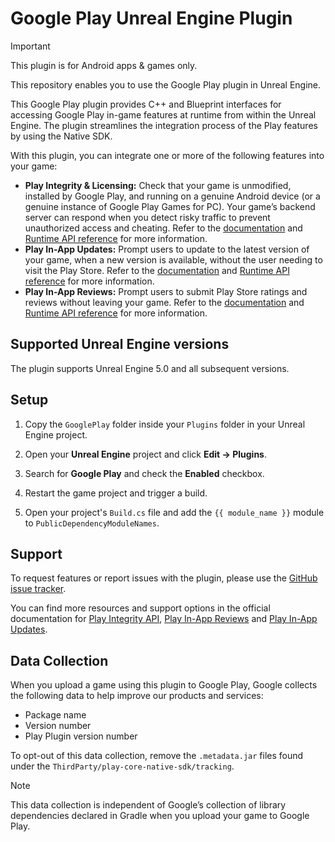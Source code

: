 # Google Play Unreal Engine Plugin

> [!IMPORTANT]
> This plugin is for Android apps & games only.

This repository enables you to use the Google Play plugin in Unreal Engine.

This Google Play plugin provides C++ and Blueprint interfaces for accessing Google Play in-game features at runtime from within the Unreal Engine. The plugin streamlines the integration process of the Play features by using the Native SDK.

With this plugin, you can integrate one or more of the following features into your game:

- **Play Integrity & Licensing:** Check that your game is unmodified, installed by Google Play, and running on a genuine Android device (or a genuine instance of Google Play Games for PC). Your game’s backend server can respond when you detect risky traffic to prevent unauthorized access and cheating. Refer to the [documentation](https://developer.android.com/google/play/integrity) and [Runtime API reference](https://developer.android.com/reference/unreal-engine/play/core/group/play-integrity) for more information.
- **Play In-App Updates:** Prompt users to update to the latest version of your game, when a new version is available, without the user needing to visit the Play Store. Refer to the [documentation](https://developer.android.com/guide/playcore/in-app-updates/unreal-engine) and [Runtime API reference](https://developer.android.com/reference/unreal-engine/play/core/group/play-in-app-updates) for more information.
- **Play In-App Reviews:** Prompt users to submit Play Store ratings and reviews without leaving your game. Refer to the [documentation](https://developer.android.com/guide/playcore/in-app-review/unreal-engine) and [Runtime API reference](https://developer.android.com/reference/unreal-engine/play/core/group/play-in-app-reviews) for more information.

## Supported Unreal Engine versions
The plugin supports Unreal Engine 5.0 and all subsequent versions.

## Setup
1.  Copy the `GooglePlay` folder inside your `Plugins` folder in your Unreal
    Engine project.

2.  Open your **Unreal Engine** project and click **Edit → Plugins**.

3.  Search for **Google Play** and check the **Enabled** checkbox.

4.  Restart the game project and trigger a build.

5.  Open your project's `Build.cs` file and add the `{{ module_name }}` module
    to `PublicDependencyModuleNames`.

## Support

To request features or report issues with the plugin, please use the [GitHub issue tracker](https://github.com/google/play-unreal-engine-plugin/issues).

You can find more resources and support options in the official documentation for [Play Integrity API](https://developer.android.com/google/play/integrity/overview), [Play In-App Reviews](https://developer.android.com/guide/playcore/in-app-review) and [Play In-App Updates](https://developer.android.com/guide/playcore/in-app-updates).

## Data Collection

When you upload a game using this plugin to Google Play, Google collects the following data to help improve our products and services:

- Package name
- Version number
- Play Plugin version number

To opt-out of this data collection, remove the `.metadata.jar` files found under the `ThirdParty/play-core-native-sdk/tracking`.

> [!NOTE]
> This data collection is independent of Google’s collection of library dependencies declared in Gradle when you upload your game to Google Play.